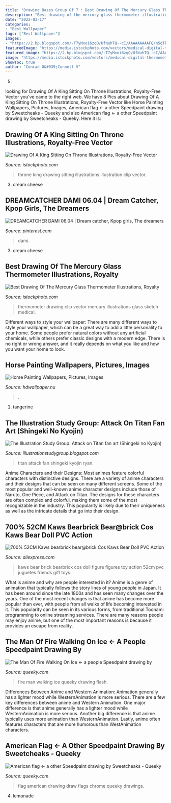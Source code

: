 ```yaml
---
title: "Drawing Bases Group Of 7 : Best Drawing Of The Mercury Glass Thermometer Illustrations, Royalty"
description: "Best drawing of the mercury glass thermometer illustrations, royalty"
date: "2022-03-17"
categories:
- "Best Wallpaper"
tags: ["Best Wallpaper"]
images:
- "https://2.bp.blogspot.com/-T7yMxoi6zqQ/UfNuhTQ--cI/AAAAAAAAAFQ/n5qTknaKmog/s1600/AttackOnTitan.jpg"
featuredImage: "https://media.istockphoto.com/vectors/medical-digital-thermometer-for-medical-examination-line-sketch-icon-vector-id1161597384?k=6&amp;m=1161597384&amp;s=612x612&amp;w=0&amp;h=-yvxUPjHIRjRjw2PKlVmbaDMkAzF2y0fPuMbV5B8XQo="
featured_image: "https://2.bp.blogspot.com/-T7yMxoi6zqQ/UfNuhTQ--cI/AAAAAAAAAFQ/n5qTknaKmog/s1600/AttackOnTitan.jpg"
image: "https://media.istockphoto.com/vectors/medical-digital-thermometer-for-medical-examination-line-sketch-icon-vector-id1161597384?k=6&amp;m=1161597384&amp;s=612x612&amp;w=0&amp;h=-yvxUPjHIRjRjw2PKlVmbaDMkAzF2y0fPuMbV5B8XQo="
ShowToc: true
author: "Conrad O&#039;Connell V"
---
```



5.

	

		
looking for Drawing Of A King Sitting On Throne Illustrations, Royalty-Free Vector you've came to the right web. We have 8 Pics about Drawing Of A King Sitting On Throne Illustrations, Royalty-Free Vector like Horse Painting Wallpapers, Pictures, Images, American flag ← a other Speedpaint drawing by Sweetcheaks - Queeky and also American flag ← a other Speedpaint drawing by Sweetcheaks - Queeky. Here it is:
		
    
## Drawing Of A King Sitting On Throne Illustrations, Royalty-Free Vector

<img loading=lazy src="https://media.istockphoto.com/illustrations/charlemagne-presiding-at-the-school-of-his-palace-illustration-id835837538?k=6&amp;m=835837538&amp;s=612x612&amp;w=0&amp;h=H11tfkQMZ9lMjFd3CHMY6w6kOpv_fL02VPYY1eqnX6M=" onerror="this.onerror=null;this.src='https://tse1.mm.bing.net/th?id=OIP.OOpMgr35--5JZV5EPu4MfQAAAA&amp;pid=15.1';" alt="Drawing Of A King Sitting On Throne Illustrations, Royalty-Free Vector">

_Source: istockphoto.com_

>throne king drawing sitting illustrations illustration clip vector. 

	

3. cream cheese 

    
## DREAMCATCHER DAMI 06.04 | Dream Catcher, Kpop Girls, The Dreamers

<img loading=lazy src="https://i.pinimg.com/736x/b7/b3/90/b7b3902e1d05a1079edd832c3801c868.jpg" onerror="this.onerror=null;this.src='https://tse3.mm.bing.net/th?id=OIP.8732Fjnhyt6pfLJ348DhFQHaJQ&amp;pid=15.1';" alt="DREAMCATCHER DAMI 06.04 | Dream catcher, Kpop girls, The dreamers">

_Source: pinterest.com_

>dami. 

	

3. cream cheese 

    
## Best Drawing Of The Mercury Glass Thermometer Illustrations, Royalty

<img loading=lazy src="https://media.istockphoto.com/vectors/medical-digital-thermometer-for-medical-examination-line-sketch-icon-vector-id1161597384?k=6&amp;m=1161597384&amp;s=612x612&amp;w=0&amp;h=-yvxUPjHIRjRjw2PKlVmbaDMkAzF2y0fPuMbV5B8XQo=" onerror="this.onerror=null;this.src='https://tse4.mm.bing.net/th?id=OIP.uSueZ8S97iaRnKTKJvKBvwHaHa&amp;pid=15.1';" alt="Best Drawing Of The Mercury Glass Thermometer Illustrations, Royalty">

_Source: istockphoto.com_

>thermometer drawing clip vector mercury illustrations glass sketch medical. 

	

Different ways to style your wallpaper:
There are many different ways to style your wallpaper, which can be a great way to add a little personality to your home. Some people prefer natural colors without any artificial chemicals, while others prefer classic designs with a modern edge. There is no right or wrong answer, and it really depends on what you like and how you want your home to look.

    
## Horse Painting Wallpapers, Pictures, Images

<img loading=lazy src="https://www.hdwallpaper.nu/wp-content/uploads/2015/07/7new_1419311043.jpg" onerror="this.onerror=null;this.src='https://tse2.mm.bing.net/th?id=OIP.od8cyKvO5Ajgn1sZEbSQGAHaEM&amp;pid=15.1';" alt="Horse Painting Wallpapers, Pictures, Images">

_Source: hdwallpaper.nu_

>. 

	

1. tangerine 

    
## The Illustration Study Group: Attack On Titan Fan Art (Shingeki No Kyojin)

<img loading=lazy src="https://2.bp.blogspot.com/-T7yMxoi6zqQ/UfNuhTQ--cI/AAAAAAAAAFQ/n5qTknaKmog/s1600/AttackOnTitan.jpg" onerror="this.onerror=null;this.src='https://tse2.mm.bing.net/th?id=OIP.uguTN71H_08Lm7fay2zNoQHaLc&amp;pid=15.1';" alt="The Illustration Study Group: Attack on Titan fan art (Shingeki no Kyojin)">

_Source: illustrationstudygroup.blogspot.com_

>titan attack fan shingeki kyojin ryan. 

	

Anime Characters and their Designs: Most animes feature colorful characters with distinctive designs.
There are a variety of anime characters and their designs that can be seen on many different screens. Some of the most popular and well-known anime character designs include those of Naruto, One Piece, and Attack on Titan. The designs for these characters are often complex and colorful, making them some of the most recognizable in the industry. This popularity is likely due to their uniqueness as well as the intricate details that go into their design.

    
## 700% 52CM Kaws Bearbrick Bear@brick Cos Kaws Bear Doll PVC Action

<img loading=lazy src="https://ae01.alicdn.com/kf/HTB1eIo4hlDH8KJjy1zeq6xjepXax/700-52CM-Kaws-bearbrick-bear-brick-Cos-Kaws-Bear-Doll-PVC-Action-Figure-Toy-Art-Work.jpg" onerror="this.onerror=null;this.src='https://tse4.mm.bing.net/th?id=OIP.eu8rjU6Eeq-GDm5U3iN6pAHaJ3&amp;pid=15.1';" alt="700% 52CM Kaws bearbrick bear@brick Cos Kaws Bear Doll PVC Action">

_Source: aliexpress.com_

>kaws bear brick bearbrick cos doll figure figures toy action 52cm pvc juguetes friends gift toys. 

	

What is anime and why are people interested in it?
Anime is a genre of animation that typically follows the story lines of young people in Japan. It has been around since the late 1800s and has seen many changes over the years. One of the most recent changes is that anime has become more popular than ever, with people from all walks of life becoming interested in it. This popularity can be seen in its various forms, from traditional Toonami programming to online streaming services. There are many reasons people may enjoy anime, but one of the most important reasons is because it provides an escape from reality.

    
## The Man Of Fire Walking On Ice ← A People Speedpaint Drawing By

<img loading=lazy src="http://www.queeky.com/share/drawings/people/75951/the-man-of-fire-walkin.jpg" onerror="this.onerror=null;this.src='https://tse4.mm.bing.net/th?id=OIP.6XdDpIU55bZQXSXkSN_lhwHaIp&amp;pid=15.1';" alt="The Man Of Fire Walking On Ice ← a people Speedpaint drawing by">

_Source: queeky.com_

>fire man walking ice queeky drawing flash. 

	

Differences Between Anime and Western Animation: Animation generally has a lighter mood while WesternAnimation is more serious.
There are a few key differences between anime and Western Animation. One major difference is that anime generally has a lighter mood while WesternAnimation is more serious. Another big difference is that anime typically uses more animation than WesternAnimation. Lastly, anime often features characters that are more humorous than WestAnimation characters.

    
## American Flag ← A Other Speedpaint Drawing By Sweetcheaks - Queeky

<img loading=lazy src="http://www.queeky.com/share/drawings/other/95206/american-flag.jpg" onerror="this.onerror=null;this.src='https://tse4.mm.bing.net/th?id=OIP.nruF4kB4nDOHxTi_xsd21wHaE8&amp;pid=15.1';" alt="American flag ← a other Speedpaint drawing by Sweetcheaks - Queeky">

_Source: queeky.com_

>flag american drawing draw flags chrome queeky drawings. 

	

4. lemonade 

